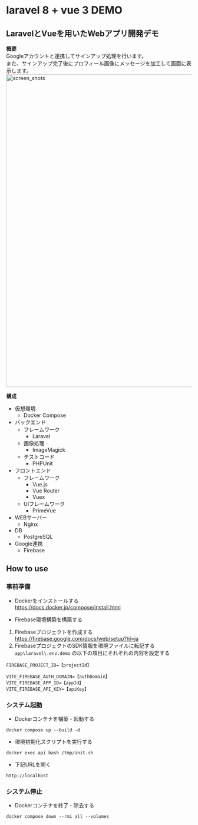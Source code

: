 # laravel 8 + vue 3 DEMO
## LaravelとVueを用いたWebアプリ開発デモ
**概要**  
Googleアカウントと連携してサインアップ処理を行います。  
また、サインアップ完了後にプロフィール画像にメッセージを加工して画面に表示します。
<img width="850" alt="screen_shots" src="https://user-images.githubusercontent.com/95295260/154947438-aba1b448-f78f-4fe2-bf66-2a0c5774ee3b.png">

**構成**
- 仮想環境
  - Docker Compose
- バックエンド
  - フレームワーク
    - Laravel
  - 画像処理
    - ImageMagick
  - テストコード
    - PHPUnit
- フロントエンド
  - フレームワーク
    - Vue.js
    - Vue Router
    - Vuex
  - UIフレームワーク
    - PrimeVue
- WEBサーバー
  - Nginx
- DB
  - PostgreSQL
- Google連携
  - Firebase

## How to use
### 事前準備
* Dockerをインストールする  
https://docs.docker.jp/compose/install.html

* Firebase環境構築を構築する
1. Firebaseプロジェクトを作成する  
https://firebase.google.com/docs/web/setup?hl=ja
1. FirebaseプロジェクトのSDK情報を環境ファイルに転記する  
`app\laravel\.env.demo` の以下の項目にそれぞれの内容を設定する
```
FIREBASE_PROJECT_ID=【projectId】

VITE_FIREBASE_AUTH_DOMAIN=【authDomain】
VITE_FIREBASE_APP_ID=【appId】
VITE_FIREBASE_API_KEY=【apiKey】
```

### システム起動
* Dockerコンテナを構築・起動する
```
docker compose up --build -d
```
* 環境初期化スクリプトを実行する
```
docker exec api bash /tmp/init.sh
```
* 下記URLを開く
```
http://localhost
```
### システム停止
* Dockerコンテナを終了・除去する
```
docker compose down --rmi all --volumes
```
